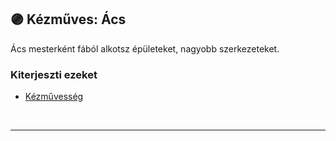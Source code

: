 ## 🟣 Kézműves: Ács

Ács mesterként fából alkotsz épületeket, nagyobb szerkezeteket.

### Kiterjeszti ezeket

- [Kézművesség](../kepzettsegek.szekunder/kezmuvesseg.md)

<br />

---
